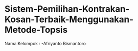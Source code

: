# Sistem-Pemilihan-Kontrakan-Kosan-Terbaik-Menggunakan-Metode-Topsis
Nama Kelompok : -Afriyanto Bismantoro
